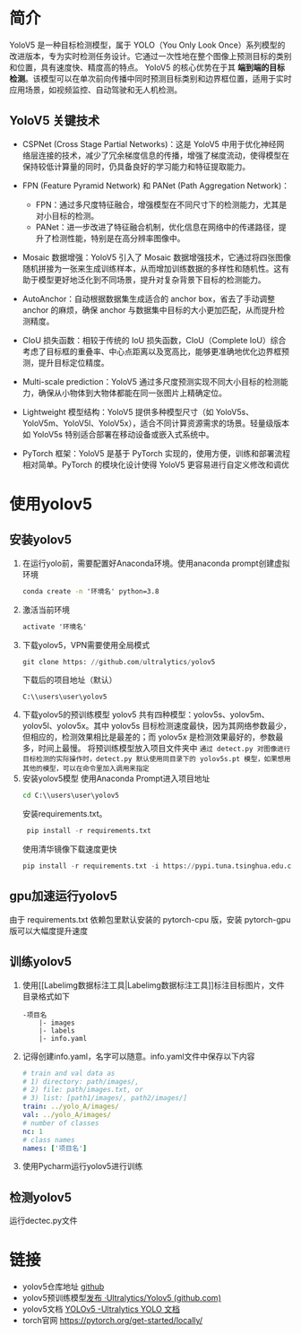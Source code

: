 # 简介

YoloV5 是一种目标检测模型，属于 YOLO（You Only Look Once）系列模型的改进版本，专为实时检测任务设计。它通过一次性地在整个图像上预测目标的类别和位置，具有速度快、精度高的特点。
YoloV5 的核心优势在于其 **端到端的目标检测**。该模型可以在单次前向传播中同时预测目标类别和边界框位置，适用于实时应用场景，如视频监控、自动驾驶和无人机检测。

## YoloV5 关键技术

- CSPNet (Cross Stage Partial Networks)：这是 YoloV5 中用于优化神经网络层连接的技术，减少了冗余梯度信息的传播，增强了梯度流动，使得模型在保持较低计算量的同时，仍具备良好的学习能力和特征提取能力。
    
- FPN (Feature Pyramid Network) 和 PANet (Path Aggregation Network)：
    - FPN：通过多尺度特征融合，增强模型在不同尺寸下的检测能力，尤其是对小目标的检测。
    - PANet：进一步改进了特征融合机制，优化信息在网络中的传递路径，提升了检测性能，特别是在高分辨率图像中。
- Mosaic 数据增强：YoloV5 引入了 Mosaic 数据增强技术，它通过将四张图像随机拼接为一张来生成训练样本，从而增加训练数据的多样性和随机性。这有助于模型更好地泛化到不同场景，提升对复杂背景下目标的检测能力。
    
- AutoAnchor：自动根据数据集生成适合的 anchor box，省去了手动调整 anchor 的麻烦，确保 anchor 与数据集中目标的大小更加匹配，从而提升检测精度。
    
- CIoU 损失函数：相较于传统的 IoU 损失函数，CIoU（Complete IoU）综合考虑了目标框的重叠率、中心点距离以及宽高比，能够更准确地优化边界框预测，提升目标定位精度。
    
- Multi-scale prediction：YoloV5 通过多尺度预测实现不同大小目标的检测能力，确保从小物体到大物体都能在同一张图片上精确定位。
    
- Lightweight 模型结构：YoloV5 提供多种模型尺寸（如 YoloV5s、YoloV5m、YoloV5l、YoloV5x），适合不同计算资源需求的场景。轻量级版本如 YoloV5s 特别适合部署在移动设备或嵌入式系统中。
    
- PyTorch 框架：YoloV5 是基于 PyTorch 实现的，使用方便，训练和部署流程相对简单。PyTorch 的模块化设计使得 YoloV5 更容易进行自定义修改和调优


# 使用yolov5
## 安装yolov5
1. 在运行yolo前，需要配置好Anaconda环境。使用anaconda prompt创建虚拟环境
   ```cmd
   conda create -n '环境名' python=3.8 
	```
2. 激活当前环境
   ```cmd
   activate '环境名'
	```
3. 下载yolov5，VPN需要使用全局模式
   ```python
   git clone https: //github.com/ultralytics/yolov5
	```
	下载后的项目地址（默认）
	```
	C:\\users\user\yolov5
	```
4. 下载yolov5的预训练模型
   yolov5 共有四种模型：yolov5s、yolov5m、yolov5l、yolov5x。其中 yolov5s 目标检测速度最快，因为其网络参数最少，但相应的，检测效果相比是最差的；而 yolov5x 是检测效果最好的，参数最多，时间上最慢。
   将预训练模型放入项目文件夹中
   `通过 detect.py 对图像进行目标检测的实际操作时，detect.py 默认使用同目录下的 yolov5s.pt 模型，如果想用其他的模型，可以在命令里加入调用来指定`
5. 安装yolov5模型
   使用Anaconda Prompt进入项目地址
	```cmd
	cd C:\\users\user\yolov5
	```
   安装requirements.txt。
      ```python
	   pip install -r requirements.txt
	```
   使用清华镜像下载速度更快
	```python
	pip install -r requirements.txt -i https://pypi.tuna.tsinghua.edu.cn/simple
	```
   
## gpu加速运行yolov5
由于 requirements.txt 依赖包里默认安装的 pytorch-cpu 版，安装 pytorch-gpu 版可以大幅度提升速度

## 训练yolov5
1. 使用[[Labelimg数据标注工具|Labelimg数据标注工具]]标注目标图片，文件目录格式如下
   ```
   -项目名
	   |- images
	   |- labels
	   |- info.yaml
	```
2. 记得创建info.yaml，名字可以随意。info.yaml文件中保存以下内容
   ```yaml
   # train and val data as 
   # 1) directory: path/images/, 
   # 2) file: path/images.txt, or 
   # 3) list: [path1/images/, path2/images/]
   train: ../yolo_A/images/ 
   val: ../yolo_A/images/
   # number of classes 
   nc: 1
   # class names 
   names: ['项目名']
	```
3. 使用Pycharm运行yolov5进行训练
## 检测yolov5
运行dectec.py文件
# 链接
- yolov5仓库地址 [github](https://github.com/ultralytics/yolov5)
- yolov5预训练模型[发布 ·Ultralytics/Yolov5 (github.com)](https://github.com/ultralytics/yolov5/releases)
- yolov5文档 [YOLOv5 -Ultralytics YOLO 文档](https://docs.ultralytics.com/zh/models/yolov5/)
- torch官网 https://pytorch.org/get-started/locally/